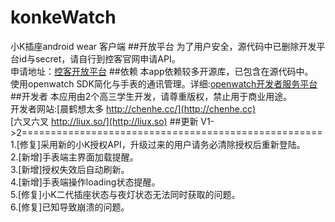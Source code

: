 

# konkeWatch
小K插座android wear 客户端
##开放平台
为了用户安全，源代码中已删除开发平台id与secret，请自行到控客官网申请API。<br />
申请地址：[控客开放平台](http://www.ikonke.com/pingtai.php)
##依赖
本app依赖较多开源库，已包含在源代码中。<br />
使用openwatch SDK简化与手表的通讯管理。详细:[openwatch开发者服务平台](http://openwatch.cn)
##开发者
本应用由2个高三学生开发，请尊重版权，禁止用于商业用途。<br />
开发者网站:[晨鹤想太多 http://chenhe.cc/](http://chenhe.cc)<br />
[六叉六叉 http://liux.so/](http://liux.so)
##更新
V1->2====================================================<br />
1.[修复]采用新的小K授权API，升级过来的用户请务必清除授权后重新登陆。<br />
2.[新增]手表端主界面加载提醒。<br />
3.[新增]授权失效后自动刷新。<br />
4.[新增]手表端操作loading状态提醒。<br />
5.[修复]小K二代插座状态与夜灯状态无法同时获取的问题。<br />
6.[修复]已知导致崩溃的问题。<br />
